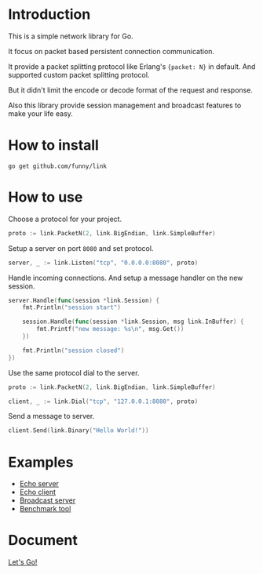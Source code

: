 Introduction
============

This is a simple network library for Go.

It focus on packet based persistent connection communication.

It provide a packet splitting protocol like Erlang's `{packet: N}` in default. And supported custom packet splitting protocol.

But it didn't limit the encode or decode format of the request and response.

Also this library provide session management and broadcast features to make your life easy.

How to install
==============

```
go get github.com/funny/link
```

How to use
===========

Choose a protocol for your project.

```go
proto := link.PacketN(2, link.BigEndian, link.SimpleBuffer)
```

Setup a server on port `8080` and set protocol.

```go
server, _ := link.Listen("tcp", "0.0.0.0:8080", proto)
```

Handle incoming connections. And setup a message handler on the new session.

```go
server.Handle(func(session *link.Session) {
	fmt.Println("session start")

	session.Handle(func(session *link.Session, msg link.InBuffer) {
		fmt.Printf("new message: %s\n", msg.Get())
	})

	fmt.Println("session closed")
})
```

Use the same protocol dial to the server.

```go
proto := link.PacketN(2, link.BigEndian, link.SimpleBuffer)

client, _ := link.Dial("tcp", "127.0.0.1:8080", proto)
```

Send a message to server.

```go
client.Send(link.Binary("Hello World!"))
```

Examples
========

* [Echo server](https://github.com/funny/link/blob/master/examples/echo_server/main.go)
* [Echo client](https://github.com/funny/link/blob/master/examples/echo_client/main.go)
* [Broadcast server](https://github.com/funny/link/blob/master/examples/broadcast/main.go)
* [Benchmark tool](https://github.com/funny/link/blob/master/examples/benchmark/main.go)

Document
========

[Let's Go!](http://godoc.org/github.com/funny/link)

